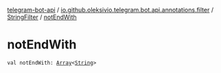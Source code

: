 [telegram-bot-api](../../index.md) / [io.github.oleksivio.telegram.bot.api.annotations.filter](../index.md) / [StringFilter](index.md) / [notEndWith](./not-end-with.md)

# notEndWith

`val notEndWith: `[`Array`](https://kotlinlang.org/api/latest/jvm/stdlib/kotlin/-array/index.html)`<`[`String`](https://kotlinlang.org/api/latest/jvm/stdlib/kotlin/-string/index.html)`>`